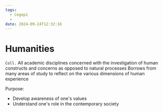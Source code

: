 ```yaml
---
tags:
  - Cegep1
  - 
date: 2024-09-24T12:32:18
---
```


# Humanities

`Coll.` All academic disciplines concerned with the investigation of human constructs and concerns as opposed to natural processes
Borrows from many areas of study to reflect on the various dimensions of human experience

Purpose:

- Develop awareness of one's values
- Understand one's role in the contemporary society